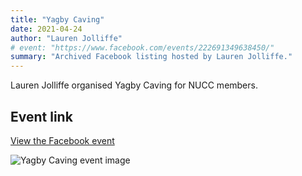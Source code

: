 ```yaml
---
title: "Yagby Caving"
date: 2021-04-24
author: "Lauren Jolliffe"
# event: "https://www.facebook.com/events/222691349638450/"
summary: "Archived Facebook listing hosted by Lauren Jolliffe."
---
```

Lauren Jolliffe organised Yagby Caving for NUCC members.

## Event link

[View the Facebook event](https://www.facebook.com/events/222691349638450/)

![Yagby Caving event image](/trip/event-images/20210424_yagby_caving.jpg)
